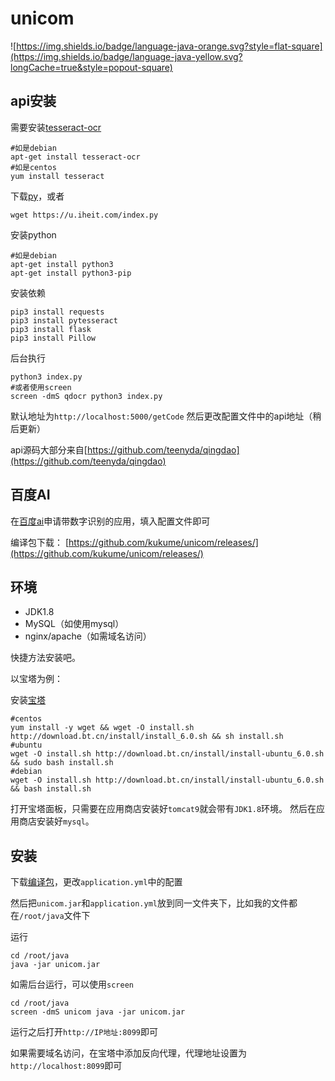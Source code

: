 # unicom
![https://img.shields.io/badge/language-java-orange.svg?style=flat-square](https://img.shields.io/badge/language-java-yellow.svg?longCache=true&style=popout-square)

## api安装
需要安装[tesseract-ocr](https://digi.bib.uni-mannheim.de/tesseract/)
```shell
#如是debian
apt-get install tesseract-ocr
#如是centos
yum install tesseract
```

下载[py](https://u.iheit.com/index.py)，或者
```shell
wget https://u.iheit.com/index.py
```

安装python

```shell
#如是debian
apt-get install python3
apt-get install python3-pip
```

安装依赖
```shell
pip3 install requests
pip3 install pytesseract
pip3 install flask
pip3 install Pillow
```
后台执行
```shell
python3 index.py
#或者使用screen
screen -dmS qdocr python3 index.py
```
默认地址为`http://localhost:5000/getCode`
然后更改配置文件中的api地址（稍后更新）

api源码大部分来自[https://github.com/teenyda/qingdao](https://github.com/teenyda/qingdao)

## 百度AI
在[百度ai](https://ai.baidu.com/tech/ocr/general)申请带数字识别的应用，填入配置文件即可

编译包下载： [https://github.com/kukume/unicom/releases/](https://github.com/kukume/unicom/releases/)

## 环境
* JDK1.8
* MySQL（如使用mysql）
* nginx/apache（如需域名访问）

快捷方法安装吧。

以宝塔为例：

安装[宝塔](https://bt.cn)
```shell
#centos
yum install -y wget && wget -O install.sh http://download.bt.cn/install/install_6.0.sh && sh install.sh
#ubuntu
wget -O install.sh http://download.bt.cn/install/install-ubuntu_6.0.sh && sudo bash install.sh
#debian
wget -O install.sh http://download.bt.cn/install/install-ubuntu_6.0.sh && bash install.sh
```
打开宝塔面板，只需要在应用商店安装好`tomcat9`就会带有`JDK1.8`环境。
然后在应用商店安装好`mysql`。

## 安装

下载[编译包](https://github.com/kukume/unicom/releases)，更改`application.yml`中的配置

然后把`unicom.jar`和`application.yml`放到同一文件夹下，比如我的文件都在`/root/java`文件下

运行
```shell
cd /root/java
java -jar unicom.jar
```
如需后台运行，可以使用`screen`
```shell
cd /root/java
screen -dmS unicom java -jar unicom.jar
```
运行之后打开`http://IP地址:8099`即可

如果需要域名访问，在宝塔中添加反向代理，代理地址设置为`http://localhost:8099`即可
